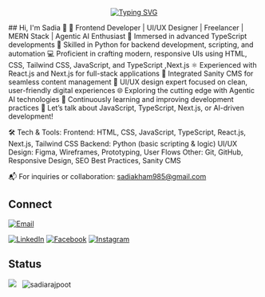 
<p align="center">
  <a href="https://git.io/typing-svg">
    <img src="https://readme-typing-svg.herokuapp.com?font=Fira+Code&size=25&pause=1000&color=F75C7E&center=true&vCenter=true&width=600&lines=🚀+Frontend+Developer;🎨+UI%2FUX+Designer;🌐+Freelancer;⚛️+MERN+Stack+Developer;🤖+Agentic+AI+Enthusiast" alt="Typing SVG" />
  </a>
</p>
## Hi, I'm Sadia 👋
🚀 Frontend Developer | UI/UX Designer | Freelancer | MERN Stack | Agentic AI Enthusiast
🔭 Immersed in advanced TypeScript developments
🧠 Skilled in Python for backend development, scripting, and automation
💻 Proficient in crafting modern, responsive UIs using HTML, CSS, Tailwind CSS, JavaScript, and TypeScript ,Next.js
⚛️ Experienced with React.js and Next.js for full-stack applications
🧩 Integrated Sanity CMS for seamless content management
🎨 UI/UX design expert focused on clean, user-friendly digital experiences
🌐 Exploring the cutting edge with Agentic AI technologies
🌱 Continuously learning and improving development practices
💬 Let’s talk about JavaScript, TypeScript, Next.js, or AI-driven development!

🛠️ Tech & Tools:
Frontend: HTML, CSS, JavaScript, TypeScript, React.js, Next.js, Tailwind CSS
Backend: Python (basic scripting & logic)
UI/UX Design: Figma, Wireframes, Prototyping, User Flows
Other: Git, GitHub, Responsive Design, SEO Best Practices, Sanity CMS

📬 For inquiries or collaboration: sadiakham985@gmail.com
## Connect

[![Email](https://img.shields.io/badge/Email-Contact%20Me-red?logo=gmail "Email me at ")](sadiakham985@gmail.com)  

[![LinkedIn](https://img.shields.io/badge/LinkedIn-Connect%20with%20me-blue?logo=linkedin )]([https://www.linkedin.com](https://www.linkedin.com/in/sadiakhn/)) 
[![Facebook](https://img.shields.io/badge/Facebook-Follow%20me-blue?logo=facebook )]([https://facebook.com](https://www.facebook.com/profile.php?id=61557371273415))  
[![Instagram](https://img.shields.io/badge/Instagram-Follow%20me-pink?logo=instagram )]([https://instagram.com](https://www.instagram.com/sadiakhan9433/?next=%2F&hl=en))  


## Status

<a href="https://wakatime.com/@sadiarajpoot"><img src="https://wakatime.com/badge/user/018ee617-2dc5-4def-913b-d11b3bfb9ad0.svg?style=for-the-badge" /></a>
&nbsp; <img src="https://komarev.com/ghpvc/?username=sadiarajpoot&label=Profile%20views&color=11eb11&style=for-the-badge"
		alt="sadiarajpoot" />

